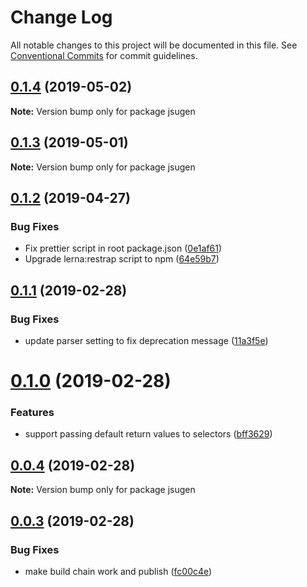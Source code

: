 # Change Log

All notable changes to this project will be documented in this file.
See [Conventional Commits](https://conventionalcommits.org) for commit guidelines.

## [0.1.4](https://github.com/sthzg/jsugen/compare/v0.1.3...v0.1.4) (2019-05-02)

**Note:** Version bump only for package jsugen





## [0.1.3](https://github.com/sthzg/jsugen/compare/v0.1.2...v0.1.3) (2019-05-01)

**Note:** Version bump only for package jsugen





## [0.1.2](https://github.com/sthzg/jsugen/compare/v0.1.1...v0.1.2) (2019-04-27)


### Bug Fixes

* Fix prettier script in root package.json ([0e1af61](https://github.com/sthzg/jsugen/commit/0e1af61))
* Upgrade lerna:restrap script to npm ([64e59b7](https://github.com/sthzg/jsugen/commit/64e59b7))





## [0.1.1](https://github.com/sthzg/jsugen/compare/v0.1.0...v0.1.1) (2019-02-28)


### Bug Fixes

* update parser setting to fix deprecation message ([11a3f5e](https://github.com/sthzg/jsugen/commit/11a3f5e))





# [0.1.0](https://github.com/sthzg/jsugen/compare/v0.0.4...v0.1.0) (2019-02-28)


### Features

* support passing default return values to selectors ([bff3629](https://github.com/sthzg/jsugen/commit/bff3629))





## [0.0.4](https://github.com/sthzg/jsugen/compare/v0.0.3...v0.0.4) (2019-02-28)

**Note:** Version bump only for package jsugen





## [0.0.3](https://github.com/sthzg/jsugen/compare/v0.0.3-beta.1...v0.0.3) (2019-02-28)


### Bug Fixes

* make build chain work and publish ([fc00c4e](https://github.com/sthzg/jsugen/commit/fc00c4e))
